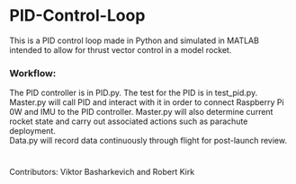 # PID-Control-Loop
This is a PID control loop made in Python and simulated in MATLAB intended to allow for thrust vector control in a model rocket.

### Workflow:
The PID controller is in PID.py. The test for the PID is in test_pid.py. Master.py will call PID and interact with it in order to connect Raspberry Pi 0W and IMU to the PID controller. 
Master.py will also determine current rocket state and carry out associated actions such as parachute deployment.  
Data.py will record data continuously through flight for post-launch review.
#
Contributors: Viktor Basharkevich and Robert Kirk